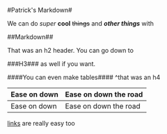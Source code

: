 #Patrick's Markdown#

We can do *super* **cool** ~~things~~ and ***other things*** with

##Markdown##

That was an h2 header. You can go down to 

###H3### 
as well if you want.

####You can even make tables####
^that was an h4

Ease on down | Ease on down the road
------------ | ---------------------
Ease on down | Ease on down the road

[links](www.google.com) are really easy too
